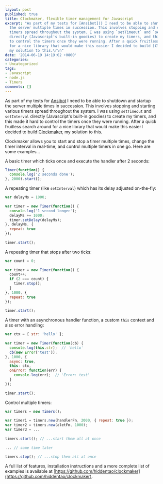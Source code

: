 ```yaml
---
layout: post
published: true
title: Clockmaker, flexible timer management for Javascript
excerpt: "As part of my tests for [Ansibot]() I need to be able to shutdown and startup
  the server multiple times in succession. This involves stopping and starting various
  timers spread throughout the system. I was using `setTimeout` and `setInterval`
  directly (Javascript's built-in goodies) to create my timers, and this made it hard
  to control the timers once they were running. After a quick fruitless search around
  for a nice library that would make this easier I decided to build [Clockmaker](https:&#47;&#47;github.com&#47;hiddentao&#47;clockmaker),
  my solution to this.\r\n"
date: '2014-06-19 14:19:02 +0800'
categories:
- Uncategorized
tags:
- Javascript
- node.js
- Timers
comments: []
---
```

As part of my tests for [Ansibot]() I need to be able to shutdown and startup the server multiple times in succession. This involves stopping and starting various timers spread throughout the system. I was using `setTimeout` and `setInterval` directly (Javascript's built-in goodies) to create my timers, and this made it hard to control the timers once they were running. After a quick fruitless search around for a nice library that would make this easier I decided to build [Clockmaker](https://github.com/hiddentao/clockmaker), my solution to this.  

Clockmaker allows you to start and stop a timer multiple times, change the timer interval in real-time, and control multiple timers in one go. Here are some examples...

A basic timer which ticks once and execute the handler after 2 seconds:

```js  
Timer(function() {  
  console.log('2 seconds done');  
}, 2000).start();  
```

A repeating timer (like `setInterval`) which has its delay adjusted on-the-fly:

```js  
var delayMs = 1000;
 
var timer = new Timer(function() {
  console.log('1 second longer');
  delayMs += 1000;
  timer.setDelay(delayMs);
}, delayMs, {
  repeat: true
});
 
timer.start();
```

A repeating timer that stops after two ticks:

```js  
var count = 0;
 
var timer = new Timer(function() {
  count++;
  if (2 === count) {
    timer.stop();
  }
}, 1000, {
  repeat: true
});
 
timer.start();
```

A timer with an asynchronous handler function, a custom `this` context and also error handling:

```js  
var ctx = { str: 'hello' };
 
var timer = new Timer(function(cb) {
  console.log(this.str);  // 'hello'
  cb(new Error('test'));
}, 1000, {
  async: true,
  this: ctx,
  onError: function(err) {
    console.log(err);  // 'Error: test'
  }
});
 
timer.start();
```

Control multiple timers:

```js  
var timers = new Timers();
 
var timer1 = timers.new(handlerFn, 2000, { repeat: true });
var timer2 = timers.new(aletFn, 1000);
var timer3 = ...
 
timers.start(); // ...start them all at once
 
... // some time later
 
timers.stop(); // ...stop them all at once
```

A full list of features, installation instructions and a more complete list of examples is available at [https://github.com/hiddentao/clockmaker](https://github.com/hiddentao/clockmaker).